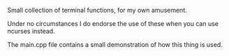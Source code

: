 Small collection of terminal functions, for my own amusement.

Under no circumstances I do endorse the use of these when you can use ncurses instead.

The main.cpp file contains a small demonstration of how this thing is used.
